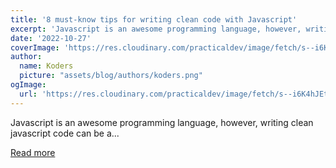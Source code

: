 ```yaml
---
title: '8 must-know tips for writing clean code with Javascript'
excerpt: 'Javascript is an awesome programming language, however, writing clean javascript code can be a...'
date: '2022-10-27'
coverImage: 'https://res.cloudinary.com/practicaldev/image/fetch/s--i6K4hJEt--/c_imagga_scale,f_auto,fl_progressive,h_420,q_auto,w_1000/https://dev-to-uploads.s3.amazonaws.com/uploads/articles/gr6rvhda40l0b3h5v7v0.png'
author:
  name: Koders
  picture: "assets/blog/authors/koders.png"
ogImage:
  url: 'https://res.cloudinary.com/practicaldev/image/fetch/s--i6K4hJEt--/c_imagga_scale,f_auto,fl_progressive,h_420,q_auto,w_1000/https://dev-to-uploads.s3.amazonaws.com/uploads/articles/gr6rvhda40l0b3h5v7v0.png'
---
```


Javascript is an awesome programming language, however, writing clean javascript code can be a...

[Read more](https://dev.to/alexomeyer/8-must-know-tips-for-writing-clean-code-with-javascript-i4)
